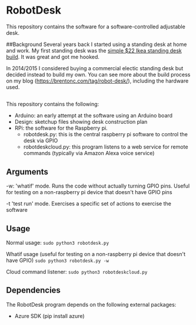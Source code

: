# RobotDesk
This repository contains the software for a software-controlled adjustable desk.

##Background
Several years back I started using a standing desk at home and work.  My first standing desk was the [simple $22 Ikea standing desk build](http://iamnotaprogrammer.com/Ikea-Standing-desk-for-22-dollars.html).  It was great and got me hooked.

In 2014/2015 I considered buying a commercial electic standing desk but decided instead to build my own.  You can see more about the build process on my blog (https://brentonc.com/tag/robot-desk/), including the hardware used.

##
This repository contains the following:
* Arduino: an early attempt at the software using an Arduino board
* Design: sketchup files showing desk construction plan
* RPi: the software for the Raspberry pi.
  * robotdesk.py: this is the central raspberry pi software to control the desk via GPIO
  * robotdeskcloud.py: this program listens to a web service for remote commands (typically via Amazon Alexa voice service)

## Arguments
-w: 'whatif' mode.  Runs the code without actually turning GPIO pins.  Useful for testing on a non-raspberry pi device that doesn't have GPIO pins

-t 'test run' mode.  Exercises a specific set of actions to exercise the software

## Usage
Normal usage:
`sudo python3 robotdesk.py`

Whatif usage (useful for testing on a non-raspberry pi device that doesn't have GPIO)
`sudo python3 robotdesk.py -w`

Cloud command listener:
`sudo python3 robotdeskcloud.py`

## Dependencies
The RobotDesk program depends on the following external packages:
* Azure SDK (pip install azure)
